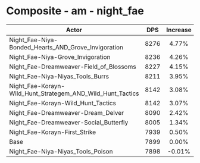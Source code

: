 # Composite - am - night_fae
| Actor | DPS | Increase |
|---|:---:|:---:|
|Night_Fae-Niya-Bonded_Hearts_AND_Grove_Invigoration|8276|4.77%|
|Night_Fae-Niya-Grove_Invigoration|8236|4.26%|
|Night_Fae-Dreamweaver-Field_of_Blossoms|8227|4.15%|
|Night_Fae-Niya-Niyas_Tools_Burrs|8211|3.95%|
|Night_Fae-Korayn-Wild_Hunt_Strategem_AND_Wild_Hunt_Tactics|8142|3.08%|
|Night_Fae-Korayn-Wild_Hunt_Tactics|8142|3.07%|
|Night_Fae-Dreamweaver-Dream_Delver|8090|2.42%|
|Night_Fae-Dreamweaver-Social_Butterfly|8005|1.34%|
|Night_Fae-Korayn-First_Strike|7939|0.50%|
|Base|7899|0.00%|
|Night_Fae-Niya-Niyas_Tools_Poison|7898|-0.01%|
